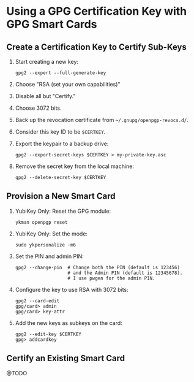# Using a GPG Certification Key with GPG Smart Cards

## Create a Certification Key to Certify Sub-Keys

1. Start creating a new key:

       gpg2 --expert --full-generate-key

1. Choose "RSA (set your own capabilities)"
1. Disable all but "Certify."
1. Choose 3072 bits.
1. Back up the revocation certificate from `~/.gnupg/openpgp-revocs.d/`.
1. Consider this key ID to be `$CERTKEY`.
1. Export the keypair to a backup drive:

       gpg2 --export-secret-keys $CERTKEY > my-private-key.asc

1. Remove the secret key from the local machine:

       gpg2 --delete-secret-key $CERTKEY

## Provision a New Smart Card

1. YubiKey Only: Reset the GPG module:

       ykman openpgp reset

1. YubiKey Only: Set the mode:

       sudo ykpersonalize -m6

1. Set the PIN and admin PIN:

       gpg2 --change-pin  # Change both the PIN (default is 123456)
                          # and the Admin PIN (default is 12345678).
                          # I use pwgen for the admin PIN.

1. Configure the key to use RSA with 3072 bits:

       gpg2 --card-edit
       gpg/card> admin
       gpg/card> key-attr

1. Add the new keys as subkeys on the card:

       gpg2 --edit-key $CERTKEY
       gpg> addcardkey

## Certify an Existing Smart Card

@TODO

